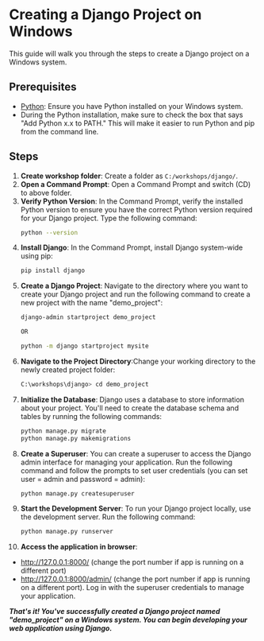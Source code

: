 # Creating a Django Project on Windows

This guide will walk you through the steps to create a Django project on a Windows system.

## Prerequisites

- [Python](https://www.python.org/downloads/windows/): Ensure you have Python installed on your Windows system.
- During the Python installation, make sure to check the box that says "Add Python x.x to PATH." This will make it easier to run Python and pip from the command line.

## Steps

1. **Create workshop folder**: Create a folder as `C:/workshops/django/`.
2. **Open a Command Prompt**: Open a Command Prompt and switch (CD) to above folder.
3. **Verify Python Version**: In the Command Prompt, verify the installed Python version to ensure you have the correct Python version required for your Django project. Type the following command:
   ```bash
   python --version
4. **Install Django**: In the Command Prompt, install Django system-wide using pip:
   ```bash
   pip install django
5. **Create a Django Project**: Navigate to the directory where you want to create your Django project and run the following command to create a new project with the name "demo_project":
   ```bash
   django-admin startproject demo_project

   OR

   python -m django startproject mysite
   
6. **Navigate to the Project Directory**:Change your working directory to the newly created project folder:
   ```bash
   C:\workshops\django> cd demo_project
7. **Initialize the Database**: Django uses a database to store information about your project. You'll need to create the database schema and tables by running the following commands:
   ```bash
   python manage.py migrate
   python manage.py makemigrations
8. **Create a Superuser**: You can create a superuser to access the Django admin interface for managing your application. Run the following command and follow the prompts to set user credentials (you can set user = admin and password = admin):
   ```bash
   python manage.py createsuperuser   

9. **Start the Development Server**: To run your Django project locally, use the development server. Run the following command:
   ```bash
   python manage.py runserver
10. **Access the application in browser**:

   - http://127.0.0.1:8000/ (change the port number if app is running on a different port)
   - http://127.0.0.1:8000/admin/ (change the port number if app is running on a different port). Log in with the superuser credentials to manage your application.

**_That's it! You've successfully created a Django project named "demo_project" on a Windows system. You can begin developing your web application using Django._**
